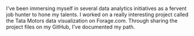 I've been immersing myself in several data analytics initiatives as a fervent job hunter to hone my talents. I worked on a really interesting project called the Tata Motors data visualization on Forage.com. Through sharing the project files on my GitHub, I've documented my path.
